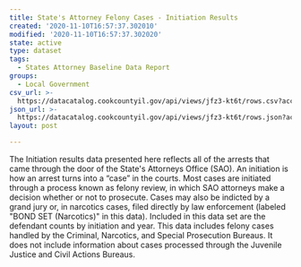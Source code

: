 ```yaml
---
title: State's Attorney Felony Cases - Initiation Results
created: '2020-11-10T16:57:37.302010'
modified: '2020-11-10T16:57:37.302020'
state: active
type: dataset
tags:
  - States Attorney Baseline Data Report
groups:
  - Local Government
csv_url: >-
  https://datacatalog.cookcountyil.gov/api/views/jfz3-kt6t/rows.csv?accessType=DOWNLOAD
json_url: >-
  https://datacatalog.cookcountyil.gov/api/views/jfz3-kt6t/rows.json?accessType=DOWNLOAD
layout: post

---
```

The Initiation results data presented here reflects all of the arrests that came through the door of the State's Attorneys Office (SAO). An initiation is how an arrest turns into a “case” in the courts. Most cases are initiated through a process known as felony review, in which SAO attorneys make a decision whether or not to prosecute. Cases may also be indicted by a grand jury or, in narcotics cases, filed directly by law enforcement (labeled "BOND SET (Narcotics)" in this data). Included in this data set are the defendant counts by initiation and year. This data includes felony cases handled by the Criminal, Narcotics, and Special Prosecution Bureaus. It does not include information about cases processed through the Juvenile Justice and Civil Actions Bureaus.
